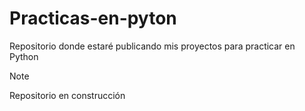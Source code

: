 # Practicas-en-pyton

Repositorio donde estaré publicando mis proyectos para practicar en Python

> [!NOTE]
> Repositorio en construcción

